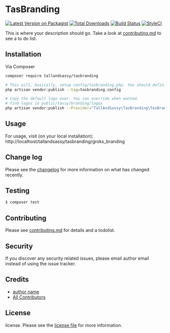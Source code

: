 # TasBranding

[![Latest Version on Packagist][ico-version]][link-packagist]
[![Total Downloads][ico-downloads]][link-downloads]
[![Build Status][ico-travis]][link-travis]
[![StyleCI][ico-styleci]][link-styleci]

This is where your description should go. Take a look at [contributing.md](contributing.md) to see a to do list.

## Installation

Via Composer
``` bash
composer require tallandsassy/tasbranding

# This will, basically, setup config/tasbranding.php. You should definitley modify, as desired.
php artisan vendor:publish --tag=tasbranding.config

# copy the default logo over. You can override when wanted.
# find logos in public/tassy/branding/logos
php artisan vendor:publish --Provider="TallAndSassy\TasBranding\TasBrandingServiceProvider"


```

## Usage
For usage, visit (on your local installation): http://localhost/tallandsassy/tasbranding/groks_branding

## Change log

Please see the [changelog](changelog.md) for more information on what has changed recently.

## Testing

``` bash
$ composer test
```

## Contributing

Please see [contributing.md](contributing.md) for details and a todolist.

## Security

If you discover any security related issues, please email author email instead of using the issue tracker.

## Credits

- [author name][link-author]
- [All Contributors][link-contributors]

## License

license. Please see the [license file](license.md) for more information.

[ico-version]: https://img.shields.io/packagist/v/tallandsassy/tasbranding.svg?style=flat-square
[ico-downloads]: https://img.shields.io/packagist/dt/tallandsassy/tasbranding.svg?style=flat-square
[ico-travis]: https://img.shields.io/travis/tallandsassy/tasbranding/master.svg?style=flat-square
[ico-styleci]: https://styleci.io/repos/12345678/shield

[link-packagist]: https://packagist.org/packages/tallandsassy/tasbranding
[link-downloads]: https://packagist.org/packages/tallandsassy/tasbranding
[link-travis]: https://travis-ci.org/tallandsassy/tasbranding
[link-styleci]: https://styleci.io/repos/12345678
[link-author]: https://github.com/tallandsassy
[link-contributors]: ../../contributors
